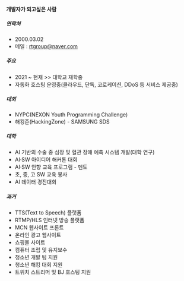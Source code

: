 #### 개발자가 되고싶은 사람

##### 연락처
- 2000.03.02
- 메일 : rtgroup@naver.com
##### 주요
- 2021 ~ 현재 >> 대학교 재학중
- 자동화 호스팅 운영중(클라우드, 단독, 코로케이션, DDoS 등 서비스 제공중)
##### 대회
- NYPC(NEXON Youth Programming Challenge)
- 해킹존(HackingZone) - SAMSUNG SDS
##### 대학
- AI 기반의 수술 중 심장 및 혈관 장애 예측 시스템 개발(대학 연구)
- AI·SW 아이디어 해커톤 대회
- AI·SW 안향 교육 프로그램 - 멘토
- 초, 중, 고 SW 교육 봉사
- AI 데이터 경진대회
##### 과거
- TTS(Text to Speech) 플랫폼
- RTMP/HLS 인터넷 방송 플랫폼
- MCN 웹사이트 프론트
- 온라인 광고 웹사이트
- 쇼핑몰 사이트
- 컴퓨터 조립 및 유지보수
- 청소년 개발 팀 지원
- 청소년 해킹 대회 지원
- 트위치 스트리머 및 BJ 호스팅 지원
